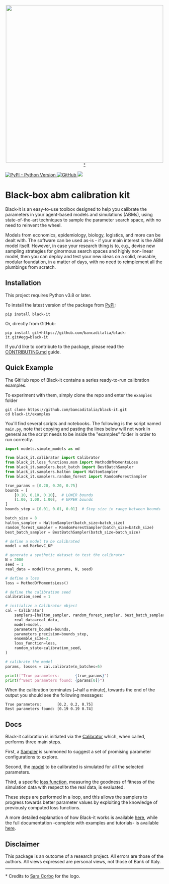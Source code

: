 
<p align="center">
<img src="https://raw.githubusercontent.com/bancaditalia/black-it/main/docs/logo/logo_1024.png" width="500">
<sup><a href="#footnote-1">*</a></sup>
</p>

<a href="https://pypi.org/project/black-it">
    <img alt="PyPI - Python Version" src="https://img.shields.io/pypi/pyversions/black-it" />
</a>

<a href="https://github.com/bancaditalia/black-it/blob/main/LICENSE">
    <img alt="GitHub" src="https://img.shields.io/github/license/bancaditalia/black-it">
</a>

<a href="https://codecov.io/gh/bancaditalia/black-it">
  <img src="https://codecov.io/gh/bancaditalia/black-it/branch/main/graph/badge.svg" />
</a>

# Black-box abm calibration kit

Black-it is an easy-to-use toolbox designed to help you calibrate the parameters
in your agent-based models and simulations (ABMs), using state-of-the-art
techniques to sample the parameter search space, with no need to reinvent the
wheel.

Models from economics, epidemiology, biology, logistics, and more can be dealt
with. The software can be used as-is - if your main interest is the ABM model
itself. However, in case your research thing is to, e.g., devise new sampling
strategies for ginormous search spaces and highly non-linear model, then you can
deploy and test your new ideas on a solid, reusable, modular foundation, in a
matter of days, with no need to reimplement all the plumbings from scratch.

## Installation

This project requires Python v3.8 or later.

To install the latest version of the package from [PyPI](https://pypi.org/project/black-it/):
```
pip install black-it
```

Or, directly from GitHub:

```
pip install git+https://github.com/bancaditalia/black-it.git#egg=black-it
```

If you'd like to contribute to the package, please read the [CONTRIBUTING.md](./CONTRIBUTING.md) guide.

## Quick Example

The GitHub repo of Black-it contains a series ready-to-run calibration examples.

To experiment with them, simply clone the repo and enter the `examples` folder

```
git clone https://github.com/bancaditalia/black-it.git
cd black-it/examples
```

You'll find several scripts and notebooks. The following is the script named `main.py`, note that copying and pasting 
the lines below will not work in general as the script needs to be inside the "examples" folder in order to run correctly. 

```python
import models.simple_models as md

from black_it.calibrator import Calibrator
from black_it.loss_functions.msm import MethodOfMomentsLoss
from black_it.samplers.best_batch import BestBatchSampler
from black_it.samplers.halton import HaltonSampler
from black_it.samplers.random_forest import RandomForestSampler

true_params = [0.20, 0.20, 0.75]
bounds = [
    [0.10, 0.10, 0.10],  # LOWER bounds
    [1.00, 1.00, 1.00],  # UPPER bounds
]
bounds_step = [0.01, 0.01, 0.01]  # Step size in range between bounds

batch_size = 8
halton_sampler = HaltonSampler(batch_size=batch_size)
random_forest_sampler = RandomForestSampler(batch_size=batch_size)
best_batch_sampler = BestBatchSampler(batch_size=batch_size)

# define a model to be calibrated
model = md.MarkovC_KP

# generate a synthetic dataset to test the calibrator
N = 2000
seed = 1
real_data = model(true_params, N, seed)

# define a loss
loss = MethodOfMomentsLoss()

# define the calibration seed
calibration_seed = 1

# initialize a Calibrator object
cal = Calibrator(
    samplers=[halton_sampler, random_forest_sampler, best_batch_sampler],
    real_data=real_data,
    model=model,
    parameters_bounds=bounds,
    parameters_precision=bounds_step,
    ensemble_size=3,
    loss_function=loss,
    random_state=calibration_seed,
)

# calibrate the model
params, losses = cal.calibrate(n_batches=5)

print(f"True parameters:       {true_params}")
print(f"Best parameters found: {params[0]}")
```

When the calibration terminates (~half a minute), towards the end  of the output
you should see the following messages:
```
True parameters:       [0.2, 0.2, 0.75]
Best parameters found: [0.19 0.19 0.74]
```

## Docs

Black-it calibration is initiated via the [Calibrator](https://bancaditalia.github.io/black-it/calibrator/) which,
when called, performs three main steps.

First, a [Sampler](https://bancaditalia.github.io/black-it/samplers/) is summoned to suggest a set of promising 
parameter configurations to explore.

Second, the [model](https://bancaditalia.github.io/black-it/simulator_interface/) to be calibrated is simulated for 
all the selected parameters.

Third, a specific [loss function](https://bancaditalia.github.io/black-it/losses/), measuring the goodness of fitness 
of the simulation data with respect to the real data, is evaluated.

These steps are performed in a loop, and this allows the samplers to progress towards better parameter values 
by exploiting the knowledge of previously computed loss functions.

A more detailed explanation of how Black-it works is available 
[here](https://bancaditalia.github.io/black-it/description/), while the full documentation -complete with examples 
and tutorials- is available [here](https://bancaditalia.github.io/black-it/). 

## Disclaimer

This package is an outcome of a research project. All errors are those of the authors. All views expressed are personal views, not those of Bank of Italy.

---

<p id="footnote-1">
* Credits to <a href="https://www.bankit.art/people/sara-corbo">Sara Corbo</a> for the logo.
</p>
